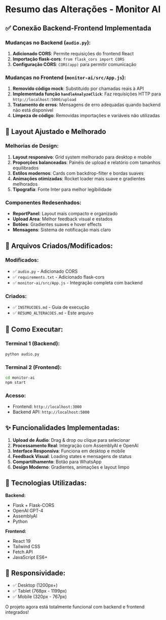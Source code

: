 # Resumo das Alterações - Monitor AI

## ✅ Conexão Backend-Frontend Implementada

### Mudanças no Backend (`audio.py`):
1. **Adicionado CORS**: Permite requisições do frontend React
2. **Importação flask-cors**: `from flask_cors import CORS`
3. **Configuração CORS**: `CORS(app)` para permitir comunicação

### Mudanças no Frontend (`monitor-ai/src/App.js`):
1. **Removido código mock**: Substituído por chamadas reais à API
2. **Implementada função `handleAnalyzeClick`**: Faz requisições HTTP para `http://localhost:5000/upload`
3. **Tratamento de erros**: Mensagens de erro adequadas quando backend não está disponível
4. **Limpeza de código**: Removidas importações e variáveis não utilizadas

## 🎨 Layout Ajustado e Melhorado

### Melhorias de Design:
1. **Layout responsivo**: Grid system melhorado para desktop e mobile
2. **Proporções balanceadas**: Painéis de upload e relatório com tamanhos equilibrados
3. **Estilos modernos**: Cards com backdrop-filter e bordas suaves
4. **Animações otimizadas**: Rocket loader mais suave e gradientes melhorados
5. **Tipografia**: Fonte Inter para melhor legibilidade

### Componentes Redesenhados:
- **ReportPanel**: Layout mais compacto e organizado
- **Upload Area**: Melhor feedback visual e estados
- **Botões**: Gradientes suaves e hover effects
- **Mensagens**: Sistema de notificação mais claro

## 📁 Arquivos Criados/Modificados:

### Modificados:
- ✅ `audio.py` - Adicionado CORS
- ✅ `requirements.txt` - Adicionado flask-cors
- ✅ `monitor-ai/src/App.js` - Integração completa com backend

### Criados:
- ✅ `INSTRUCOES.md` - Guia de execução
- ✅ `RESUMO_ALTERACOES.md` - Este arquivo

## 🚀 Como Executar:

### Terminal 1 (Backend):
```bash
python audio.py
```

### Terminal 2 (Frontend):
```bash
cd monitor-ai
npm start
```

### Acesso:
- Frontend: `http://localhost:3000`
- Backend API: `http://localhost:5000`

## ✨ Funcionalidades Implementadas:

1. **Upload de Áudio**: Drag & drop ou clique para selecionar
2. **Processamento Real**: Integração com AssemblyAI e OpenAI
3. **Interface Responsiva**: Funciona em desktop e mobile
4. **Feedback Visual**: Loading states e mensagens de status
5. **Compartilhamento**: Botão para WhatsApp
6. **Design Moderno**: Gradientes, animações e layout limpo

## 🔧 Tecnologias Utilizadas:

**Backend:**
- Flask + Flask-CORS
- OpenAI GPT-4
- AssemblyAI
- Python

**Frontend:**
- React 19
- Tailwind CSS
- Fetch API
- JavaScript ES6+

## 📱 Responsividade:

- ✅ Desktop (1200px+)
- ✅ Tablet (768px - 1199px)
- ✅ Mobile (320px - 767px)

O projeto agora está totalmente funcional com backend e frontend integrados!